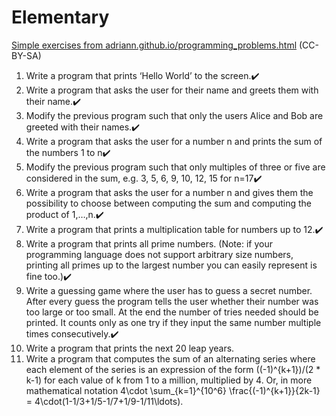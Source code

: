# Elementary

[Simple exercises from adriann.github.io/programming_problems.html](https://adriann.github.io/programming_problems.html) (CC-BY-SA)

1. Write a program that prints ‘Hello World’ to the screen.✔️
2. Write a program that asks the user for their name and greets them with their name.✔️
3. Modify the previous program such that only the users Alice and Bob are greeted with their names.✔️
4. Write a program that asks the user for a number n and prints the sum of the numbers 1 to n✔️
5. Modify the previous program such that only multiples of three or five are considered in the sum, e.g. 3, 5, 6, 9, 10, 12, 15 for n=17✔️
6. Write a program that asks the user for a number n and gives them the possibility to choose between computing the sum and computing the product of 1,…,n.✔️
7. Write a program that prints a multiplication table for numbers up to 12.✔️
8. Write a program that prints all prime numbers. (Note: if your programming language does not support arbitrary size numbers, printing all primes up to the largest number you can easily represent is fine too.)✔️
9. Write a guessing game where the user has to guess a secret number. After every guess the program tells the user whether their number was too large or too small. At the end the number of tries needed should be printed. It counts only as one try if they input the same number multiple times consecutively.✔️
10. Write a program that prints the next 20 leap years.
11. Write a program that computes the sum of an alternating series where each element of the series is an expression of the form ((-1)^{k+1})/(2 * k-1) for each value of k from 1 to a million, multiplied by 4. Or, in more mathematical notation
4\cdot \sum_{k=1}^{10^6} \frac{(-1)^{k+1}}{2k-1} = 4\cdot(1-1/3+1/5-1/7+1/9-1/11\ldots).
